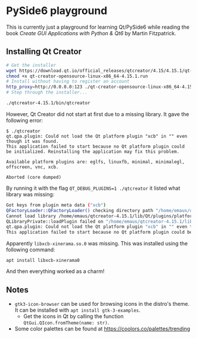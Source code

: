 # PySide6 playground
This is currently just a playground for learning Qt/PySide6 while reading the book *Create GUI Applications with Python & Qt6* by Martin Fitzpatrick.

## Installing Qt Creator
```bash
# Get the installer
wget https://download.qt.io/official_releases/qtcreator/4.15/4.15.1/qt-creator-opensource-linux-x86_64-4.15.1.run
chmod +x qt-creator-opensource-linux-x86_64-4.15.1.run
# Install without having to register an account
http_proxy=http://0.0.0.0:123 ./qt-creator-opensource-linux-x86_64-4.15.1.run
# Step through the installer...

./qtcreator-4.15.1/bin/qtcreator
```

However, Qt Creator did not start at first due to a missing library. It gave the following error:
```console
$ ./qtcreator
qt.qpa.plugin: Could not load the Qt platform plugin "xcb" in "" even though it was found.
This application failed to start because no Qt platform plugin could be initialized. Reinstalling the application may fix this problem.

Available platform plugins are: eglfs, linuxfb, minimal, minimalegl, offscreen, vnc, xcb.

Aborted (core dumped)
```

By running it with the flag `QT_DEBUG_PLUGINS=1 ./qtcreator` it listed what library was missing:

```bash
Got keys from plugin meta data ("xcb")
QFactoryLoader::QFactoryLoader() checking directory path "/home/emaus/qtcreator-4.15.1/bin/platforms" ...
Cannot load library /home/emaus/qtcreator-4.15.1/lib/Qt/plugins/platforms/libqxcb.so: (libxcb-xinerama.so.0: cannot open shared object file: No such file or directory)
QLibraryPrivate::loadPlugin failed on "/home/emaus/qtcreator-4.15.1/lib/Qt/plugins/platforms/libqxcb.so" : "Cannot load library /home/emaus/qtcreator-4.15.1/lib/Qt/plugins/platforms/libqxcb.so: (libxcb-xinerama.so.0: cannot open shared object file: No such file or directory)"
qt.qpa.plugin: Could not load the Qt platform plugin "xcb" in "" even though it was found.
This application failed to start because no Qt platform plugin could be initialized. Reinstalling the application may fix this problem.
```

Apparently `libxcb-xinerama.so.0` was missing. This was installed using the following command:
```console
apt install libxcb-xinerama0
```

And then everything worked as a charm!

## Notes
* `gtk3-icon-browser` can be used for browsing icons in the distro's theme. It can be installed with `apt install gtk-3-examples`.
  * Get the icons in Qt by calling the function `QtGui.QIcon.fromTheme(name: str)`.
* Some color palettes can be found at <https://coolors.co/palettes/trending>